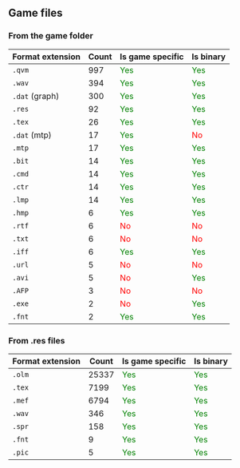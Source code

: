 ## Game files

### From the game folder

| Format extension | Count | Is game specific                     | Is binary                            |
|------------------|-------|--------------------------------------|--------------------------------------|
| `.qvm`           | 997   | <span style="color:green">Yes</span> | <span style="color:green">Yes</span> |
| `.wav`           | 394   | <span style="color:green">Yes</span> | <span style="color:green">Yes</span> |
| `.dat` (graph)   | 300   | <span style="color:green">Yes</span> | <span style="color:green">Yes</span> |
| `.res`           | 92    | <span style="color:green">Yes</span> | <span style="color:green">Yes</span> |
| `.tex`           | 26    | <span style="color:green">Yes</span> | <span style="color:green">Yes</span> |
| `.dat` (mtp)     | 17    | <span style="color:green">Yes</span> | <span style="color:red">No </span>   |
| `.mtp`           | 17    | <span style="color:green">Yes</span> | <span style="color:green">Yes</span> |
| `.bit`           | 14    | <span style="color:green">Yes</span> | <span style="color:green">Yes</span> |
| `.cmd`           | 14    | <span style="color:green">Yes</span> | <span style="color:green">Yes</span> |
| `.ctr`           | 14    | <span style="color:green">Yes</span> | <span style="color:green">Yes</span> |
| `.lmp`           | 14    | <span style="color:green">Yes</span> | <span style="color:green">Yes</span> |
| `.hmp`           | 6     | <span style="color:green">Yes</span> | <span style="color:green">Yes</span> |
| `.rtf`           | 6     | <span style="color:red">No </span>   | <span style="color:red">No </span>   |
| `.txt`           | 6     | <span style="color:red">No </span>   | <span style="color:red">No </span>   |
| `.iff`           | 6     | <span style="color:green">Yes</span> | <span style="color:green">Yes</span> |
| `.url`           | 5     | <span style="color:red">No </span>   | <span style="color:red">No </span>   |
| `.avi`           | 5     | <span style="color:red">No </span>   | <span style="color:green">Yes</span> |
| `.AFP`           | 3     | <span style="color:red">No </span>   | <span style="color:red">No </span>   |
| `.exe`           | 2     | <span style="color:red">No </span>   | <span style="color:green">Yes</span> |
| `.fnt`           | 2     | <span style="color:green">Yes</span> | <span style="color:green">Yes</span> |

### From .res files

| Format extension | Count | Is game specific                     | Is binary                             |
|------------------|-------|--------------------------------------|---------------------------------------|
| `.olm`           | 25337 | <span style="color:green">Yes</span> | <span style="color:green">Yes</span>  |
| `.tex`           | 7199  | <span style="color:green">Yes</span> | <span style="color:green">Yes</span>  |
| `.mef`           | 6794  | <span style="color:green">Yes</span> | <span style="color:green">Yes</span>  |
| `.wav`           | 346   | <span style="color:green">Yes</span> | <span style="color:green">Yes</span>  |
| `.spr`           | 158   | <span style="color:green">Yes</span> | <span style="color:green">Yes</span>  |
| `.fnt`           | 9     | <span style="color:green">Yes</span> | <span style="color:green">Yes</span>  |
| `.pic`           | 5     | <span style="color:green">Yes</span> | <span style="color:green">Yes</span>  |

